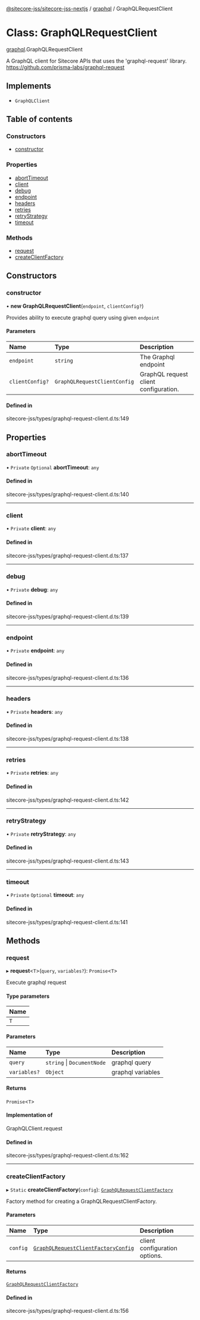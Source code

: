 [@sitecore-jss/sitecore-jss-nextjs](../README.md) / [graphql](../modules/graphql.md) / GraphQLRequestClient

# Class: GraphQLRequestClient

[graphql](../modules/graphql.md).GraphQLRequestClient

A GraphQL client for Sitecore APIs that uses the 'graphql-request' library.
https://github.com/prisma-labs/graphql-request

## Implements

- `GraphQLClient`

## Table of contents

### Constructors

- [constructor](graphql.GraphQLRequestClient.md#constructor)

### Properties

- [abortTimeout](graphql.GraphQLRequestClient.md#aborttimeout)
- [client](graphql.GraphQLRequestClient.md#client)
- [debug](graphql.GraphQLRequestClient.md#debug)
- [endpoint](graphql.GraphQLRequestClient.md#endpoint)
- [headers](graphql.GraphQLRequestClient.md#headers)
- [retries](graphql.GraphQLRequestClient.md#retries)
- [retryStrategy](graphql.GraphQLRequestClient.md#retrystrategy)
- [timeout](graphql.GraphQLRequestClient.md#timeout)

### Methods

- [request](graphql.GraphQLRequestClient.md#request)
- [createClientFactory](graphql.GraphQLRequestClient.md#createclientfactory)

## Constructors

### constructor

• **new GraphQLRequestClient**(`endpoint`, `clientConfig?`)

Provides ability to execute graphql query using given `endpoint`

#### Parameters

| Name | Type | Description |
| :------ | :------ | :------ |
| `endpoint` | `string` | The Graphql endpoint |
| `clientConfig?` | `GraphQLRequestClientConfig` | GraphQL request client configuration. |

#### Defined in

sitecore-jss/types/graphql-request-client.d.ts:149

## Properties

### abortTimeout

• `Private` `Optional` **abortTimeout**: `any`

#### Defined in

sitecore-jss/types/graphql-request-client.d.ts:140

___

### client

• `Private` **client**: `any`

#### Defined in

sitecore-jss/types/graphql-request-client.d.ts:137

___

### debug

• `Private` **debug**: `any`

#### Defined in

sitecore-jss/types/graphql-request-client.d.ts:139

___

### endpoint

• `Private` **endpoint**: `any`

#### Defined in

sitecore-jss/types/graphql-request-client.d.ts:136

___

### headers

• `Private` **headers**: `any`

#### Defined in

sitecore-jss/types/graphql-request-client.d.ts:138

___

### retries

• `Private` **retries**: `any`

#### Defined in

sitecore-jss/types/graphql-request-client.d.ts:142

___

### retryStrategy

• `Private` **retryStrategy**: `any`

#### Defined in

sitecore-jss/types/graphql-request-client.d.ts:143

___

### timeout

• `Private` `Optional` **timeout**: `any`

#### Defined in

sitecore-jss/types/graphql-request-client.d.ts:141

## Methods

### request

▸ **request**\<`T`\>(`query`, `variables?`): `Promise`\<`T`\>

Execute graphql request

#### Type parameters

| Name |
| :------ |
| `T` |

#### Parameters

| Name | Type | Description |
| :------ | :------ | :------ |
| `query` | `string` \| `DocumentNode` | graphql query |
| `variables?` | `Object` | graphql variables |

#### Returns

`Promise`\<`T`\>

#### Implementation of

GraphQLClient.request

#### Defined in

sitecore-jss/types/graphql-request-client.d.ts:162

___

### createClientFactory

▸ `Static` **createClientFactory**(`config`): [`GraphQLRequestClientFactory`](../modules/graphql.md#graphqlrequestclientfactory)

Factory method for creating a GraphQLRequestClientFactory.

#### Parameters

| Name | Type | Description |
| :------ | :------ | :------ |
| `config` | [`GraphQLRequestClientFactoryConfig`](../modules/graphql.md#graphqlrequestclientfactoryconfig) | client configuration options. |

#### Returns

[`GraphQLRequestClientFactory`](../modules/graphql.md#graphqlrequestclientfactory)

#### Defined in

sitecore-jss/types/graphql-request-client.d.ts:156
